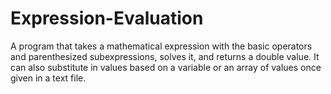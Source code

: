 # Expression-Evaluation
A program that takes a mathematical expression with the basic operators and parenthesized subexpressions, solves it, and returns a double value. It can also substitute in values based on a variable or an array of values once given in a text file.

